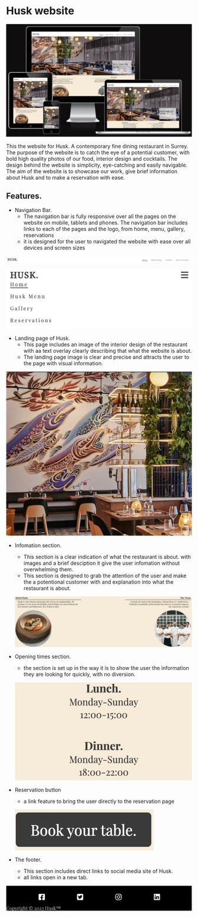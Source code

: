 # Husk website 

![Husk](assets/images/redesign.webp)

This the website for Husk. A contemporary fine dining restaurant in Surrey.
The purpose of the website is to catch the eye of a potential customer, with bold high quality photos of our food, interior design and cocktails. The design behind the website is simplicity, eye-catching and easily navigable. The aim of the website is to showcase our work, give brief information about Husk and to make a reservation with ease.

## Features.

* Navigation Bar.
  - The navigation bar is fully responsive over all the pages on the website on mobile, tablets and phones. The navigation bar includes links to each of the pages and the logo, from home, menu, gallery, reservations
  - it is designed for the user to navigated the website with ease over all devices and screen sizes

![Husk](assets/images/navbar1.webp)

![Husk](assets/images/navbar2.webp)

* Landing page of Husk.
  - This page includes an image of the interior design of the restaurant with aa text overlay clearly describing that what the website is about.
  - The landing page image is clear and precise and attracts the user to the page with visual information.

![Husk](assets/images/landing.webp)
  
* Infomation section.
  - This section is a clear indication of what the restaurant is about. with images and a brief desciption it give the user infomation without overwhelming them.
  - This section is designed to grab the attention of the user and make the a potentional customer with and explanation into what the restaurant is about.
  
  
  ![Husk](assets/images/about-team.webp)
  
* Opening times section.
  - the section is set up in the way it is to show the user the information they are looking for quickly, with no diversion.
  
  ![Husk](assets/images/times.webp)
  
* Reservation button
  - a link feature to bring the user directly to the reservation page
  
  ![Husk](assets/images/book-button.webp)

* The footer.
  - This section includes direct links to social media site of Husk.
  - all links open in a new tab.

![Husk](assets/images/footer.webp)
  
  
